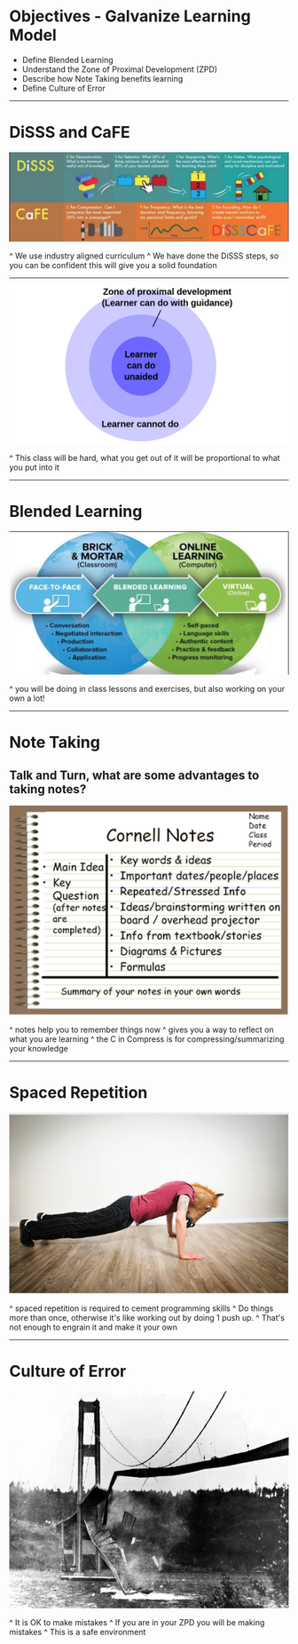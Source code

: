 # Objectives - Galvanize Learning Model

- Define Blended Learning
- Understand the Zone of Proximal Development (ZPD)
- Describe how Note Taking benefits learning
- Define Culture of Error

---

# DiSSS and CaFE

![inline](img/disss_cafe.png)

^ We use industry aligned curriculum
^ We have done the DiSSS steps, so you can be confident this will give you a solid foundation

---

![inline](img/25_ZPD.png)

^ This class will be hard, what you get out of it will be proportional to what you put into it

---

# Blended Learning

![inline](img/blended.png)

^ you will be doing in class lessons and exercises, but also working on your own a lot!

---

# Note Taking
## Talk and Turn, what are some advantages to taking notes?

![inline](img/cornell-notes.png)

^ notes help you to remember things now
^ gives you a way to reflect on what you are learning
^ the C in Compress is for compressing/summarizing your knowledge

---

# Spaced Repetition

![inline](img/pushup.png)

^ spaced repetition is required to cement programming skills
^ Do things more than once, otherwise it's like working out by doing 1 push up.
^ That's not enough to engrain it and make it your own

---

# Culture of Error

![inline](img/bridge.jpg)

^ It is OK to make mistakes
^ If you are in your ZPD you will be making mistakes
^ This is a safe environment